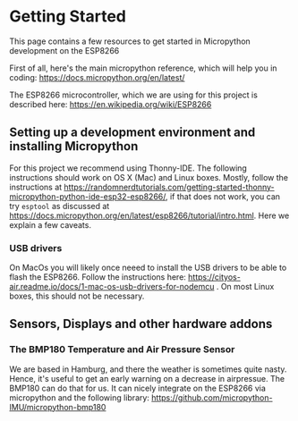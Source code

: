 # Getting Started

This page contains a few resources to get started in Micropython development on the ESP8266

First of all, here's the main micropython reference, which will help you in coding: https://docs.micropython.org/en/latest/

The ESP8266 microcontroller, which we are using for this project is described here: https://en.wikipedia.org/wiki/ESP8266

## Setting up a development environment and installing Micropython

For this project we recommend using Thonny-IDE. The following instructions should work on OS X (Mac) and Linux boxes. 
Mostly, follow the instructions at https://randomnerdtutorials.com/getting-started-thonny-micropython-python-ide-esp32-esp8266/, 
if that does not work, you can try `esptool` as discussed at https://docs.micropython.org/en/latest/esp8266/tutorial/intro.html. 
Here we explain a few caveats.

### USB drivers

On MacOs you will likely once neeed to install the USB drivers to be able to flash the ESP8266. Follow the instructions
here: https://cityos-air.readme.io/docs/1-mac-os-usb-drivers-for-nodemcu . On most Linux boxes, this should not
be necessary.

## Sensors, Displays and other hardware addons

### The BMP180 Temperature and Air Pressure Sensor

We are based in Hamburg, and there the weather is sometimes quite nasty. Hence, it's useful to get an early warning on
a decrease in airpressue. The BMP180 can do that for us. It can nicely integrate on the ESP8266 via micropython and the
following library: https://github.com/micropython-IMU/micropython-bmp180
